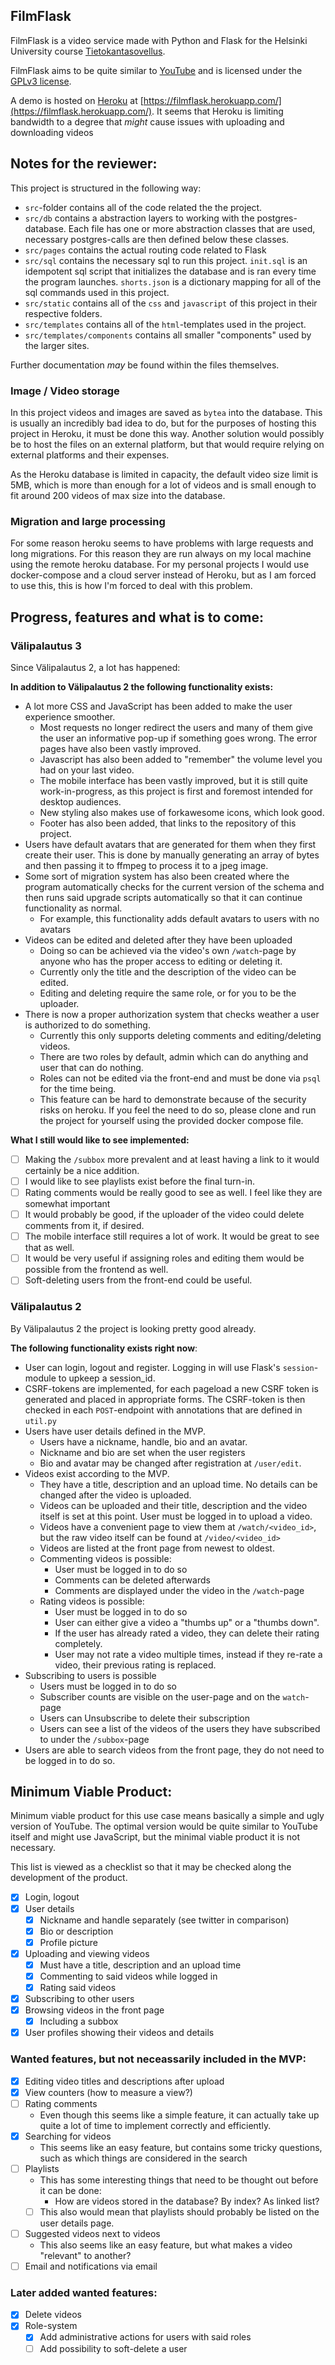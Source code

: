 
## FilmFlask
FilmFlask is a video service made with Python and Flask for the Helsinki
University course [Tietokantasovellus](https://hy-tsoha.github.io/materiaali/).

FilmFlask aims to be quite similar to [YouTube](https://www.youtube.com/) and is
licensed under the [GPLv3 license](./LICENSE).

A demo is hosted on [Heroku](https://dashboard.heroku.com/) at
[https://filmflask.herokuapp.com/](https://filmflask.herokuapp.com/). It seems
that Heroku is limiting bandwidth to a degree that _might_ cause issues with
uploading and downloading videos

## Notes for the reviewer:

This project is structured in the following way:
- `src`-folder contains all of the code related the the project.
- `src/db` contains a abstraction layers to working with the postgres-database.
  Each file has one or more abstraction classes that are used, necessary
  postgres-calls are then defined below these classes.
- `src/pages` contains the actual routing code related to Flask
- `src/sql` contains the necessary sql to run this project. `init.sql` is an
  idempotent sql script that initializes the database and is ran every time the
  program launches. `shorts.json` is a dictionary mapping for all of the sql
  commands used in this project.
- `src/static` contains all of the `css` and `javascript` of this project in
  their respective folders.
- `src/templates` contains all of the `html`-templates used in the project.
- `src/templates/components` contains all smaller "components" used by the larger sites.

Further documentation _may_ be found within the files themselves.

### Image / Video storage
In this project videos and images are saved as `bytea` into the database. This
is usually an incredibly bad idea to do, but for the purposes of hosting this
project in Heroku, it must be done this way. Another solution would possibly be
to host the files on an external platform, but that would require relying on
external platforms and their expenses.

As the Heroku database is limited in capacity, the default video size limit is
5MB, which is more than enough for a lot of videos and is small enough to fit
around 200 videos of max size into the database.

### Migration and large processing
For some reason heroku seems to have problems with large requests and long
migrations. For this reason they are run always on my local machine using the
remote heroku database. For my personal projects I would use docker-compose and
a cloud server instead of Heroku, but as I am forced to use this, this is how
I'm forced to deal with this problem.

## Progress, features and what is to come:

### Välipalautus 3
Since Välipalautus 2, a lot has happened:

**In addition to Välipalautus 2 the following functionality exists:**
- A lot more CSS and JavaScript has been added to make the user experience
  smoother. 
  - Most requests no longer redirect the users and many of them give the user an
  informative pop-up if something goes wrong. The error pages have also been
  vastly improved.
  - Javascript has also been added to "remember" the volume level you had on
    your last video.
  - The mobile interface has been vastly improved, but it is still quite
    work-in-progress, as this project is first and foremost intended for desktop
    audiences.
  - New styling also makes use of forkawesome icons, which look good.
  - Footer has also been added, that links to the repository of this project.
- Users have default avatars that are generated for them when they first create
  their user. This is done by manually generating an array of bytes and then
  passing it to ffmpeg to process it to a jpeg image.
- Some sort of migration system has also been created where the program
  automatically checks for the current version of the schema and then runs said
  upgrade scripts automatically so that it can continue functionality as normal.
    - For example, this functionality adds default avatars to users with no avatars
- Videos can be edited and deleted after they have been uploaded
  - Doing so can be achieved via the video's own `/watch`-page by anyone who has
    the proper access to editing or deleting it.
  - Currently only the title and the description of the video can be edited.
  - Editing and deleting require the same role, or for you to be the uploader.
- There is now a proper authorization system that checks weather a user is
  authorized to do something.
  - Currently this only supports deleting comments and editing/deleting videos.
  - There are two roles by default, admin which can do anything and user that
    can do nothing.
  - Roles can not be edited via the front-end and must be done via `psql` for
    the time being.
  - This feature can be hard to demonstrate because of the security risks on
    heroku. If you feel the need to do so, please clone and run the project for
    yourself using the provided docker compose file.

**What I still would like to see implemented:**
- [ ] Making the `/subbox` more prevalent and at least having a link to it would
  certainly be a nice addition.
- [ ] I would like to see playlists exist before the final turn-in.
- [ ] Rating comments would be really good to see as well. I feel like they are somewhat important
- [ ] It would probably be good, if the uploader of the video could delete
  comments from it, if desired.
- [ ] The mobile interface still requires a lot of work. It would be great to see that as well.
- [ ] It would be very useful if assigning roles and editing them would be
  possible from the frontend as well.
- [ ] Soft-deleting users from the front-end could be useful.

### Välipalautus 2
By Välipalautus 2 the project is looking pretty good already. 

**The following functionality exists right now**:
- User can login, logout and register. Logging in will use Flask's
  `session`-module to upkeep a session_id.
- CSRF-tokens are implemented, for each pageload a new CSRF token is generated
  and placed in appropriate forms. The CSRF-token is then checked in each
  `POST`-endpoint with annotations that are defined in `util.py`
- Users have user details defined in the MVP.
  - Users have a nickname, handle, bio and an avatar.
  - Nickname and bio are set when the user registers
  - Bio and avatar may be changed after registration at `/user/edit`.
- Videos exist according to the MVP.
  - They have a title, description and an upload time. No details can be changed
    after the video is uploaded.
  - Videos can be uploaded and their title, description and the video itself is
    set at this point. User must be logged in to upload a video.
  - Videos have a convenient page to view them at `/watch/<video_id>`, but the
    raw video itself can be found at `/video/<video_id>`
  - Videos are listed at the front page from newest to oldest.
  - Commenting videos is possible:
    - User must be logged in to do so
    - Comments can be deleted afterwards
    - Comments are displayed under the video in the `/watch`-page
  - Rating videos is possible:
    - User must be logged in to do so
    - User can either give a video a "thumbs up" or a "thumbs down".
    - If the user has already rated a video, they can delete their rating completely.
    - User may not rate a video multiple times, instead if they re-rate a video,
      their previous rating is replaced.
- Subscribing to users is possible
  - Users must be logged in to do so
  - Subscriber counts are visible on the user-page and on the `watch`-page
  - Users can Unsubscribe to delete their subscription
  - Users can see a list of the videos of the users they have subscribed to
    under the `/subbox`-page
- Users are able to search videos from the front page, they do not need to be
  logged in to do so.

## Minimum Viable Product:
Minimum viable product for this use case means basically a simple and ugly
version of YouTube. The optimal version would be quite similar to YouTube itself
and might use JavaScript, but the minimal viable product it is not necessary.

This list is viewed as a checklist so that it may be checked along the
development of the product.

- [X] Login, logout
- [X] User details
    - [X] Nickname and handle separately (see twitter in comparison)
    - [X] Bio or description
    - [X] Profile picture
- [X] Uploading and viewing videos
    - [X] Must have a title, description and an upload time
    - [X] Commenting to said videos while logged in
    - [X] Rating said videos
- [X] Subscribing to other users
- [X] Browsing videos in the front page
  - [X] Including a subbox
- [X] User profiles showing their videos and details

### Wanted features, but not neceassarily included in the MVP:
- [X] Editing video titles and descriptions after upload
- [X] View counters (how to measure a view?)
- [ ] Rating comments
    - Even though this seems like a simple feature, it can actually take up
      quite a lot of time to implement correctly and efficiently.
- [X] Searching for videos
    - This seems like an easy feature, but contains some tricky questions, such
      as which things are considered in the search
- [ ] Playlists
    - This has some interesting things that need to be thought out before it can
      be done:
        - How are videos stored in the database? By index? As linked list?
    - [ ] This also would mean that playlists should probably be listed on the user
      details page.
- [ ] Suggested videos next to videos
    - This also seems like an easy feature, but what makes a video "relevant" to
      another?
- [ ] Email and notifications via email

### Later added wanted features:
- [X] Delete videos
- [X] Role-system
  - [X] Add administrative actions for users with said roles
  - [ ] Add possibility to soft-delete a user